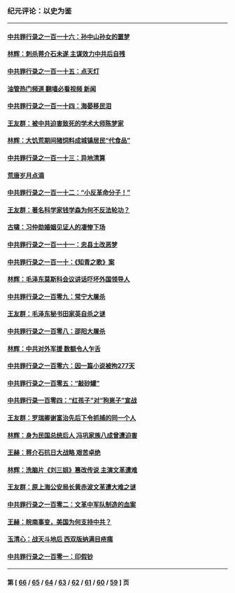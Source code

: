 ### 纪元评论：以史为鉴
---
#### [中共罪行录之一百一十六：孙中山孙女的噩梦](../../pages/nsc1028/n13937214.md?02280330) 
#### [林辉：刺杀蒋介石未遂 主谋效力中共后自残](../../pages/nsc1028/n13935457.md?02280330) 
#### [中共罪行录之一百一十五：点天灯](../../pages/nsc1028/n13935336.md?02280330) 
#### [油管热门频道 翻墙必看视频 新闻](ok?02280330)
#### [中共罪行录之一百一十四：海晏移民泪](../../pages/nsc1028/n13934634.md?02280330) 
#### [王友群：被中共迫害致死的学术大师陈梦家](../../pages/nsc1028/n13932885.md?02280330) 
#### [林辉：大饥荒期间猪饲料成城镇居民“代食品”](../../pages/nsc1028/n13933558.md?02280330) 
#### [中共罪行录之一百一十三：异地清算](../../pages/nsc1028/n13930716.md?02280330) 
#### [荒唐岁月点滴](../../pages/nsc1028/n13931451.md?02280330) 
#### [中共罪行录之一百一十二：“小反革命分子！”](../../pages/nsc1028/n13926295.md?02280330) 
#### [王友群：著名科学家钱学森为何不反法轮功？](../../pages/nsc1028/n13923607.md?02280330) 
#### [古啸：习仲勋婚姻见证人的凄惨下场](../../pages/nsc1028/n13923826.md?02280330) 
#### [中共罪行录之一百一十一：忠县土改恶梦](../../pages/nsc1028/n13923119.md?02280330) 
#### [中共罪行录之一百一十：《知青之歌》案](../../pages/nsc1028/n13920732.md?02280330) 
#### [林辉：毛泽东莫斯科会议讲话吓坏外国领导人](../../pages/nsc1028/n13917931.md?02280330) 
#### [中共罪行录之一百零九：常宁大屠杀](../../pages/nsc1028/n13917366.md?02280330) 
#### [王友群：毛泽东秘书田家英自杀之谜](../../pages/nsc1028/n13916918.md?02280330) 
#### [中共罪行录之一百零八：邵阳大屠杀](../../pages/nsc1028/n13916622.md?02280330) 
#### [林辉：中共对外军援 数额令人乍舌](../../pages/nsc1028/n13914615.md?02280330) 
#### [中共罪行录之一百零六：因一篇小说被拘277天](../../pages/nsc1028/n13913548.md?02280330) 
#### [中共罪行录之一百零五：“敲砂罐”](../../pages/nsc1028/n13912910.md?02280330) 
#### [中共罪行录一百零四：“红孩子”对“狗崽子”宣战](../../pages/nsc1028/n13908811.md?02280330) 
#### [王友群：罗瑞卿谢富治先后下令抓捕的同一个人](../../pages/nsc1028/n13907857.md?02280330) 
#### [林辉：身为民国总统后人 冯巩家族八成曾遭迫害](../../pages/nsc1028/n13907756.md?02280330) 
#### [王赫：蒋介石抗日大战略 艰苦卓绝](../../pages/nsc1028/n13904249.md?02280330) 
#### [林辉：洗脑片《刘三姐》篡改传说 主演文革遭难](../../pages/nsc1028/n13899238.md?02280330) 
#### [王友群：原上海公安局长黄赤波文革遭大难之谜](../../pages/nsc1028/n13898139.md?02280330) 
#### [中共罪行录之一百零二：文革中军队制造的血案](../../pages/nsc1028/n13897782.md?02280330) 
#### [王赫：皖南事变，美国为何支持中共？](../../pages/nsc1028/n13897035.md?02280330) 
#### [玉清心：战天斗地后 西双版纳满目疮痍](../../pages/nsc1028/n13895566.md?02280330) 
#### [中共罪行录之一百零一：印假钞](../../pages/nsc1028/n13896066.md?02280330) 

---
#### 第 [ [66](./66.md?02280330) / [65](./65.md?02280330) / [64](./64.md?02280330) / [63](./63.md?02280330) / [62](./62.md?02280330) / [61](./61.md?02280330) / [60](./60.md?02280330) / [59](./59.md?02280330) ] 页
